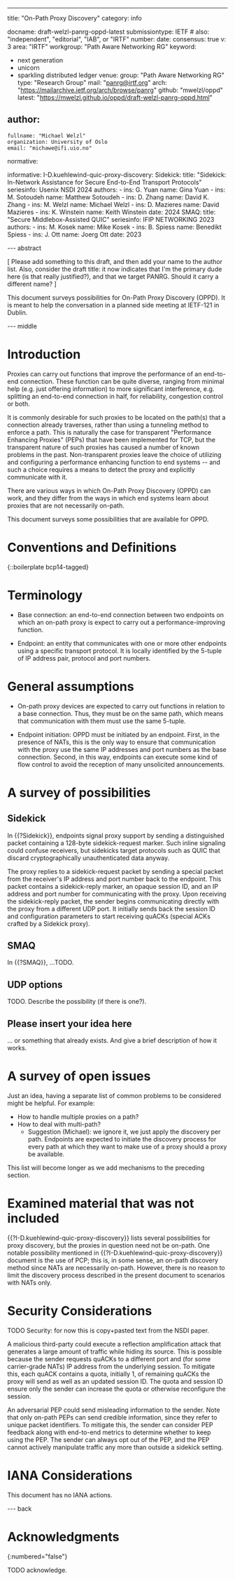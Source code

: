 ---
title: "On-Path Proxy Discovery"
category: info

docname: draft-welzl-panrg-oppd-latest
submissiontype: IETF  # also: "independent", "editorial", "IAB", or "IRTF"
number:
date:
consensus: true
v: 3
area: "IRTF"
workgroup: "Path Aware Networking RG"
keyword:
 - next generation
 - unicorn
 - sparkling distributed ledger
venue:
  group: "Path Aware Networking RG"
  type: "Research Group"
  mail: "panrg@irtf.org"
  arch: "https://mailarchive.ietf.org/arch/browse/panrg"
  github: "mwelzl/oppd"
  latest: "https://mwelzl.github.io/oppd/draft-welzl-panrg-oppd.html"

author:
 -
    fullname: "Michael Welzl"
    organization: University of Oslo
    email: "michawe@ifi.uio.no"

normative:

informative:
  I-D.kuehlewind-quic-proxy-discovery:
  Sidekick:
      title: "Sidekick: In-Network Assistance for Secure End-to-End Transport Protocols"
      seriesinfo: Usenix NSDI 2024
      authors:
        -
          ins: G. Yuan
          name: Gina Yuan
        -
          ins: M. Sotoudeh
          name: Matthew Sotoudeh
        -
          ins: D. Zhang
          name: David K. Zhang
        -
          ins: M. Welzl
          name: Michael Welzl
        -
          ins: D. Mazieres
          name: David Mazieres
        -
          ins: K. Winstein
          name: Keith Winstein
      date: 2024
  SMAQ:
      title: "Secure Middlebox-Assisted QUIC"
      seriesinfo:
          IFIP NETWORKING 2023
      authors:
      -
        ins: M. Kosek
        name: Mike Kosek
      -
        ins: B. Spiess
        name: Benedikt Spiess
      -
        ins: J. Ott
        name: Joerg Ott
    date: 2023


--- abstract

[ Please add something to this draft, and then add your name to the author list. Also, consider the draft title: it now indicates that I'm the primary dude here (is that really justified?), and that we target PANRG. Should it carry a different name? ]

This document surveys possibilities for On-Path Proxy Discovery (OPPD). It is meant to help the conversation in a planned side meeting at IETF-121 in Dublin.


--- middle

# Introduction

Proxies can carry out functions that improve the performance of an end-to-end connection. These function can be quite diverse, ranging from minimal help (e.g. just offering information) to more significant interference, e.g. splitting an end-to-end connection in half, for reliability, congestion control or both.

It is commonly desirable for such proxies to be located on the path(s) that a connection already traverses, rather than using a tunneling method to enforce a path. This is naturally the case for transparent "Performance Enhancing Proxies" (PEPs) that have been implemented for TCP, but the transparent nature of such proxies has caused a number of known problems in the past. Non-transparent proxies leave the choice of utilizing and configuring a performance enhancing function to end systems -- and such a choice requires a means to detect the proxy and explicitly communicate with it.

There are various ways in which On-Path Proxy Discovery (OPPD) can work, and they differ from the ways in which end systems learn about proxies that are not necessarily on-path.

This document surveys some possibilities that are available for OPPD.


# Conventions and Definitions

{::boilerplate bcp14-tagged}

# Terminology

* Base connection: an end-to-end connection between two endpoints on which an on-path proxy is expect to carry out a performance-improving function.

* Endpoint: an entity that communicates with one or more other endpoints using a specific transport protocol. It is locally identified by the 5-tuple of IP address pair, protocol and port numbers.

# General assumptions

* On-path proxy devices are expected to carry out functions in relation to a base connection. Thus, they must be on the same path, which means that communication with them must use the same 5-tuple.

* Endpoint initiation: OPPD must be initiated by an endpoint. First, in the presence of NATs, this is the only way to ensure that communication with the proxy use the same IP addresses and port numbers as the base connection. Second, in this way, endpoints can execute some kind of flow control to avoid the reception of many unsolicited announcements.

# A survey of possibilities

## Sidekick

In {{?Sidekick}}, endpoints signal proxy support by sending a distinguished packet containing a 128-byte sidekick-request marker. Such inline signaling could confuse receivers, but sidekicks target protocols such as QUIC that discard cryptographically unauthenticated data anyway.

The proxy replies to a sidekick-request packet by sending a special packet from the receiver's IP address and port number back to the endpoint. This packet contains a sidekick-reply marker, an opaque session ID, and an IP address and port number for communicating with the proxy. Upon receiving the sidekick-reply packet, the sender begins communicating directly with the proxy from a different UDP port. It initially sends back the session ID and configuration parameters to start receiving quACKs (special ACKs crafted by a Sidekick proxy).

## SMAQ

In {{?SMAQ}}, ...TODO.

## UDP options

TODO. Describe the possibility (if there is one?).

## Please insert your idea here

... or something that already exists. And give a brief description of how it works.


# A survey of open issues

Just an idea, having a separate list of common problems to be considered might be helpful. For example:

* How to handle multiple proxies on a path?
* How to deal with multi-path?
  * Suggestion (Michael): we ignore it, we just apply the discovery per path. Endpoints are expected to initiate the discovery process for every path at which they want to make use of a proxy should a proxy be available.

This list will become longer as we add mechanisms to the preceding section.


# Examined material that was not included

{{?I-D.kuehlewind-quic-proxy-discovery}} lists several possibilities for proxy discovery, but the proxies in question need not be on-path. One notable possibility mentioned in {{?I-D.kuehlewind-quic-proxy-discovery}} document is the use of PCP; this is, in some sense, an on-path discovery method since NATs are necessarily on-path. However, there is no reason to limit the discovery process described in the present document to scenarios with NATs only.


# Security Considerations

TODO Security: for now this is copy+pasted text from the NSDI paper.

A malicious third-party could execute a reflection amplification attack that generates a large amount of traffic while hiding its source. This is possible because the sender requests quACKs to a different port and (for some carrier-grade NATs) IP address from the underlying session. To mitigate this, each quACK contains a quota, initially 1, of remaining quACKs the proxy will send as well as an updated session ID. The quota and session ID ensure only the sender can increase the quota or otherwise reconfigure the session.

An adversarial PEP could send misleading information to the sender. Note that only on-path PEPs can send credible information, since they refer to unique packet identifiers. To mitigate this, the sender can consider PEP feedback along with end-to-end metrics to determine whether to keep using the PEP. The sender can always opt out of the PEP, and the PEP cannot actively manipulate traffic any more than outside a sidekick setting.


# IANA Considerations

This document has no IANA actions.


--- back

# Acknowledgments
{:numbered="false"}

TODO acknowledge.
